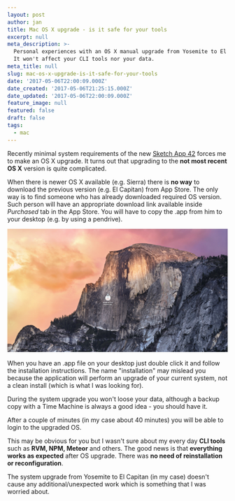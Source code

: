 ```yaml
---
layout: post
author: jan
title: Mac OS X upgrade - is it safe for your tools
excerpt: null
meta_description: >-
  Personal experiences with an OS X manual upgrade from Yosemite to El Capitan.
  It won't affect your CLI tools nor your data.
meta_title: null
slug: mac-os-x-upgrade-is-it-safe-for-your-tools
date: '2017-05-06T22:00:09.000Z'
date_created: '2017-05-06T21:25:15.000Z'
date_updated: '2017-05-06T22:00:09.000Z'
feature_image: null
featured: false
draft: false
tags:
  - mac
---
```

Recently minimal system requirements of the new [Sketch App 42](https://www.sketchapp.com/updates/#version-42) forces me to make an OS X upgrade. It turns out that upgrading to the **not most recent OS X** version is quite complicated.

When there is newer OS X available (e.g. Sierra) there is **no way** to download the previous version (e.g. El Capitan) from App Store. The only way is to find someone who has already downloaded required OS version. Such person will have an appropriate download link available inside *Purchased* tab in the App Store. You will have to copy the .app from him to your desktop (e.g. by using a pendrive).

![El Capitan icon on desktop](img/screen-shot-2017-05-06-at-19.48.31.jpg)

When you have an .app file on your desktop just double click it and follow the installation instructions. The name "installation" may mislead you because the application will perform an upgrade of your current system, not a clean install (which is what I was looking for).

During the system upgrade you won't loose your data, although a backup copy with a Time Machine is always a good idea - you should have it.

After a couple of minutes (in my case about 40 minutes) you will be able to login to the upgraded OS.

This may be obvious for you but I wasn't sure about my every day **CLI tools** such as **RVM, NPM, Meteor** and others. The good news is that **everything works as expected** after OS upgrade. There was **no need of reinstallation or reconfiguration**.

The system upgrade from Yosemite to El Capitan (in my case) doesn't cause any additional/unexpected work which is something that I was worried about.
